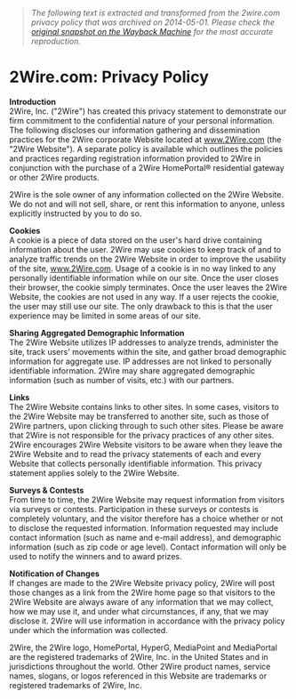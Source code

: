> *The following text is extracted and transformed from the 2wire.com privacy policy that was archived on 2014-05-01. Please check the [original snapshot on the Wayback Machine](https://web.archive.org/web/20140501224217id_/http%3A//www.2wire.com%3Fp%3D275) for the most accurate reproduction.*

# 2Wire.com: Privacy Policy

**Introduction**  
2Wire, Inc. ("2Wire") has created this privacy statement to demonstrate our firm commitment to the confidential nature of your personal information. The following discloses our information gathering and dissemination practices for the 2Wire corporate Website located at www.2Wire.com (the "2Wire Website"). A separate policy is available which outlines the policies and practices regarding registration information provided to 2Wire in conjunction with the purchase of a 2Wire HomePortal® residential gateway or other 2Wire products.

2Wire is the sole owner of any information collected on the 2Wire Website. We do not and will not sell, share, or rent this information to anyone, unless explicitly instructed by you to do so.

**Cookies**  
A cookie is a piece of data stored on the user's hard drive containing information about the user. 2Wire may use cookies to keep track of and to analyze traffic trends on the 2Wire Website in order to improve the usability of the site, www.2Wire.com. Usage of a cookie is in no way linked to any personally identifiable information while on our site. Once the user closes their browser, the cookie simply terminates. Once the user leaves the 2Wire Website, the cookies are not used in any way. If a user rejects the cookie, the user may still use our site. The only drawback to this is that the user experience may be limited in some areas of our site.

**Sharing Aggregated Demographic Information**  
The 2Wire Website utilizes IP addresses to analyze trends, administer the site, track users' movements within the site, and gather broad demographic information for aggregate use. IP addresses are not linked to personally identifiable information. 2Wire may share aggregated demographic information (such as number of visits, etc.) with our partners. 

**Links**  
The 2Wire Website contains links to other sites. In some cases, visitors to the 2Wire Website may be transferred to another site, such as those of 2Wire partners, upon clicking through to such other sites. Please be aware that 2Wire is not responsible for the privacy practices of any other sites. 2Wire encourages 2Wire Website visitors to be aware when they leave the 2Wire Website and to read the privacy statements of each and every Website that collects personally identifiable information. This privacy statement applies solely to the 2Wire Website.

**Surveys & Contests**  
From time to time, the 2Wire Website may request information from visitors via surveys or contests. Participation in these surveys or contests is completely voluntary, and the visitor therefore has a choice whether or not to disclose the requested information. Information requested may include contact information (such as name and e-mail address), and demographic information (such as zip code or age level). Contact information will only be used to notify the winners and to award prizes.

**Notification of Changes**  
If changes are made to the 2Wire Website privacy policy, 2Wire will post those changes as a link from the 2Wire home page so that visitors to the 2Wire Website are always aware of any information that we may collect, how we may use it, and under what circumstances, if any, that we may disclose it. 2Wire will use information in accordance with the privacy policy under which the information was collected.  


2Wire, the 2Wire logo, HomePortal, HyperG, MediaPoint and MediaPortal are the registered trademarks of 2Wire, Inc. in the United States and in jurisdictions throughout the world. Other 2Wire product names, service names, slogans, or logos referenced in this Website are trademarks or registered trademarks of 2Wire, Inc.
